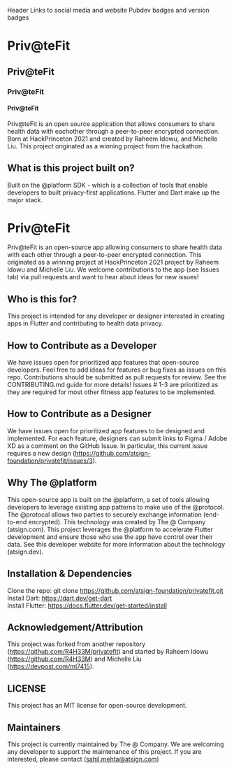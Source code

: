 Header
Links to social media and website
Pubdev badges and version badges

# Priv@teFit
## Priv@teFit
### Priv@teFit
#### Priv@teFit

Priv@teFit is an open source application that allows consumers to share health data with eachother through a peer-to-peer encrypted connection. Born at HackPrinceton 2021 and created by Raheem Idowu, and Michelle Liu. This project originated as a winning project from the hackathon.

## What is this project built on?

Built on the @platform SDK - which is a collection of tools that enable developers to built privacy-first applications. Flutter and Dart make up the major stack.

# Priv@teFit
Priv@teFit is an open-source app allowing consumers to share health data with each other through a peer-to-peer encrypted connection. This originated as a winning project at HackPrinceton 2021 project by Raheem Idowu and Michelle Liu. We welcome contributions to the app (see Issues tab) via pull requests and want to hear about ideas for new issues!

## Who is this for?
This project is intended for any developer or designer interested in creating apps in Flutter and contributing to health data privacy. 

## How to Contribute as a Developer
We have issues open for prioritized app features that open-source developers. Feel free to add ideas for features or bug fixes as issues on this repo. Contributions should be submitted as pull requests for review. See the CONTRIBUTING.md guide for more details! Issues # 1-3 are prioritized as they are required for most other fitness app features to be implemented.

## How to Contribute as a Designer
We have issues open for prioritized app features to be designed and implemented. For each feature, designers can submit links to Figma / Adobe XD as a comment on the GitHub Issue. In particular, this current issue requires a new design (https://github.com/atsign-foundation/privatefit/issues/3).

## Why The @platform
This open-source app is built on the @platform, a set of tools allowing developers to leverage existing app patterns to make use of the @protocol. The @protocal allows two parties to securely exchange information (end-to-end encrypted). This technology was created by The @ Company (atsign.com). This project leverages the @platform to accelerate Flutter development and ensure those who use the app have control over their data. See this developer website for more information about the technology (atsign.dev).

## Installation & Dependencies
Clone the repo: git clone https://github.com/atsign-foundation/privatefit.git <br>
Install Dart: https://dart.dev/get-dart <br>
Install Flutter: https://docs.flutter.dev/get-started/install

## Acknowledgement/Attribution
This project was forked from another repository (https://github.com/R4H33M/privatefit) and started by Raheem Idowu (https://github.com/R4H33M) and Michelle Liu (https://devpost.com/ml7415).

## LICENSE
This project has an MIT license for open-source development.

## Maintainers
This project is currently maintained by The @ Company. We are welcoming any developer to support the maintenance of this project. If you are interested, please contact (sahil.mehta@atsign.com)



